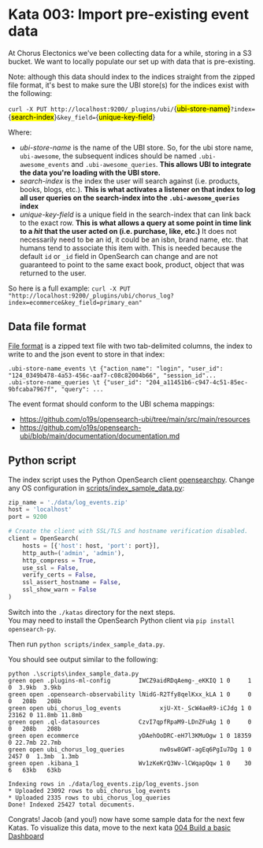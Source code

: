 # Kata 003:  Import pre-existing event data

At Chorus Electonics we've been collecting data for a while, storing in a S3 bucket.  We want to locally populate our set up with data that is pre-existing.

Note: although this data should index to the indices straight from the zipped file format, it's best to make sure the UBI store(s) for the indices exist with the following:

`curl -X PUT http://localhost:9200/_plugins/ubi/`{<mark>ubi-store-name}</mark>`?index=`{<mark>search-index</mark>}`&key_field=`{<mark>unique-key-field</mark>}

Where:
- *ubi-store-name* is the name of the UBI store.  So, for the ubi store name, `ubi-awesome`, the subsequent indices should be named `.ubi-awesome_events` and `.ubi-awesome_queries`.  **This allows UBI to integrate the data you're loading with the UBI store.** 
- *search-index* is the index the user will search against (i.e. products, books, blogs, etc.). **This is what activates a listener on that index to log all user queries on the search-index into the `.ubi-awesome_queries` index**
- *unique-key-field* is a unique field in the search-index that can link back to the exact row. **This is what allows a query at some point in time link to a *hit* that the user acted on (i.e. purchase, like, etc.)**  It does not necessarily need to be an id, it could be an isbn, brand name, etc. that humans tend to associate this item with. This is needed because the default `id` or `_id` field in OpenSearch can change and are not guaranteed to point to the same exact book, product, object that was returned to the user.

So here is a full example:
`curl -X PUT "http://localhost:9200/_plugins/ubi/chorus_log?index=ecommerce&key_field=primary_ean"`

## Data file format
[File format](data/log_events.zip) is a zipped text file with two tab-delimited columns, the index to write to and the json event to store in that index:

```
.ubi-store-name_events \t {"action_name": "login", "user_id": "124_0349b478-4a53-456c-aaf7-c08c82004b66", "session_id"...
.ubi-store-name_queries \t {"user_id": "204_a11451b6-c947-4c51-85ec-9bfcaba7967f", "query": ...
```

The event format should conform to the UBI schema mappings: 
- https://github.com/o19s/opensearch-ubi/tree/main/src/main/resources
- https://github.com/o19s/opensearch-ubi/blob/main/documentation/documentation.md

## Python script
The index script uses the Python OpenSearch client [opensearchpy](https://pypi.org/project/opensearch-py/).
Change any OS configuration in [scripts/index_sample_data.py](scripts/index_sample_data.py):

```python
zip_name = './data/log_events.zip'
host = 'localhost'
port = 9200

# Create the client with SSL/TLS and hostname verification disabled.
client = OpenSearch(
	hosts = [{'host': host, 'port': port}],
	http_auth=('admin', 'admin'),
	http_compress = True, 
	use_ssl = False,
	verify_certs = False,
	ssl_assert_hostname = False,
	ssl_show_warn = False
)
```

Switch into the `./katas` directory for the next steps.  
You may need to install the OpenSearch Python client via `pip install opensearch-py`.

Then run `python scripts/index_sample_data.py`.

You should see output similar to the following:
```
python .\scripts\index_sample_data.py
green open .plugins-ml-config        IWCZ9aidRDqAemg-_eKKIQ 1 0     1 0  3.9kb  3.9kb
green open .opensearch-observability lNidG-R2Tfy8qelKxx_kLA 1 0     0 0   208b   208b
green open ubi_chorus_log_events           xjU-Xt-_ScW4aeR9-iCJdg 1 0 23162 0 11.8mb 11.8mb
green open .ql-datasources           CzvI7qpfRpaM9-LDnZFuAg 1 0     0 0   208b   208b
green open ecommerce                 yDAehOoDRC-eH7l3KMuOgw 1 0 18359 0 22.7mb 22.7mb
green open ubi_chorus_log_queries          nw0sw8GWT-agEq6PgIu7Dg 1 0  2457 0  1.3mb  1.3mb
green open .kibana_1                 Wv1zKeKrQ3Wv-lCWqapQqw 1 0    30 6   63kb   63kb

Indexing rows in ./data/log_events.zip/log_events.json
* Uploaded 23092 rows to ubi_chorus_log_events
* Uploaded 2335 rows to ubi_chorus_log_queries
Done! Indexed 25427 total documents.
```

Congrats!
Jacob (and you!) now have some sample data for the next few Katas. 
To visualize this data, move to the next kata [004 Build a basic Dashboard](./004_build_a_basic_dashboard.md)
